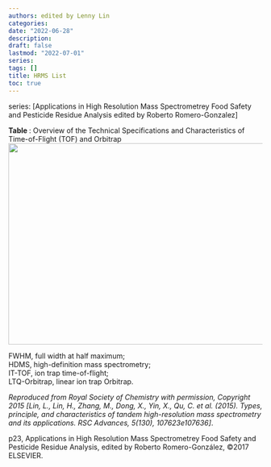 ```yaml
---
authors: edited by Lenny Lin
categories:
date: "2022-06-28"
description:
draft: false
lastmod: "2022-07-01"
series: 
tags: []
title: HRMS List
toc: true
---
```

series: [Applications in High Resolution Mass Spectrometrey Food Safety and Pesticide Residue Analysis edited by Roberto Romero-Gonzalez]


<!--more-->
<figcaption><b>Table </b>: Overview of the Technical Specifications and Characteristics of Time-of-Flight (TOF) and Orbitrap</figcaption> 
<img width ="720" height= "400" src = "/docs/images/Screenshot 2022-07-07 153308.png"/>

FWHM, full width at half maximum;   
HDMS, high-definition mass spectrometry;   
IT-TOF, ion trap time-of-flight;   
LTQ-Orbitrap, linear ion trap Orbitrap.

<em>Reproduced from Royal Society of Chemistry with permission, Copyright 2015 [Lin, L., Lin, H., Zhang, M., Dong, X., Yin, X., Qu, C. et al. (2015). Types, principle,
and characteristics of tandem high-resolution mass spectrometry and its applications. RSC Advances, 5(130), 107623e107636]</em>.


p23, Applications in High Resolution Mass Spectrometrey Food Safety and Pesticide Residue Analysis, edited by Roberto Romero-Gonz&#225;lez, &copy;2017 ELSEVIER.
